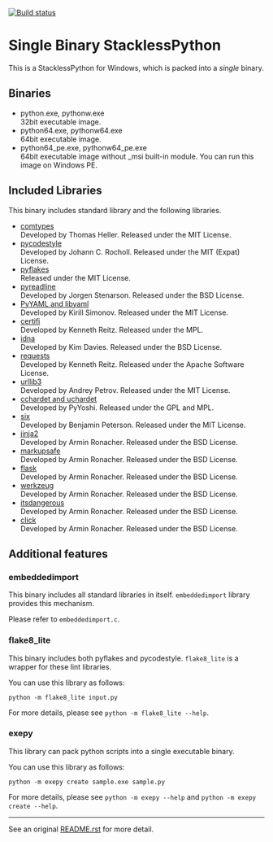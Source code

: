 [![Build status](https://ci.appveyor.com/api/projects/status/btjf8f567h0a1jc3/branch/master3?svg=true)](https://ci.appveyor.com/project/masamitsu-murase/single-binary-stackless-python/branch/master3)

# Single Binary StacklessPython

This is a StacklessPython for Windows, which is packed into a *single* binary.

## Binaries

* python.exe, pythonw.exe  
  32bit executable image.
* python64.exe, pythonw64.exe  
  64bit executable image.
* python64\_pe.exe, pythonw64\_pe.exe  
  64bit executable image without _msi built-in module. You can run this image on Windows PE.

## Included Libraries

This binary includes standard library and the following libraries.

* [comtypes](https://pypi.org/project/comtypes/)  
  Developed by Thomas Heller. Released under the MIT License.
* [pycodestyle](https://pypi.org/project/pycodestyle/)  
  Developed by Johann C. Rocholl. Released under the MIT (Expat) License.
* [pyflakes](https://pypi.org/project/pyflakes/)  
  Released under the MIT License.
* [pyreadline](https://pypi.org/project/pyreadline/)  
  Developed by Jorgen Stenarson. Released under the BSD License.
* [PyYAML and libyaml](https://pypi.org/project/PyYAML/)  
  Developed by Kirill Simonov. Released under the MIT License.
* [certifi](https://pypi.org/project/certifi/)  
  Developed by Kenneth Reitz. Released under the MPL.
* [idna](https://pypi.org/project/idna/)  
  Developed by Kim Davies. Released under the BSD License.
* [requests](https://pypi.org/project/requests/)  
  Developed by Kenneth Reitz. Released under the Apache Software License.
* [urllib3](https://pypi.org/project/urllib3/)  
  Developed by Andrey Petrov. Released under the MIT License.
* [cchardet and uchardet](https://pypi.org/project/cchardet/)  
  Developed by PyYoshi. Released under the GPL and MPL.
* [six](https://pypi.org/project/six/)  
  Developed by Benjamin Peterson. Released under the MIT License.
* [jinja2](https://pypi.org/project/Jinja2/)  
  Developed by Armin Ronacher. Released under the BSD License.
* [markupsafe](https://pypi.org/project/MarkupSafe/)  
  Developed by Armin Ronacher. Released under the BSD License.
* [flask](https://pypi.org/project/Flask/)  
  Developed by Armin Ronacher. Released under the BSD License.
* [werkzeug](https://pypi.org/project/Werkzeug/)  
  Developed by Armin Ronacher. Released under the BSD License.
* [itsdangerous](https://pypi.org/project/itsdangerous/)  
  Developed by Armin Ronacher. Released under the BSD License.
* [click](https://pypi.org/project/click/)  
  Developed by Armin Ronacher. Released under the BSD License.

## Additional features

### embeddedimport

This binary includes all standard libraries in itself. `embeddedimport` library provides this mechanism.

Please refer to `embeddedimport.c`.

### flake8_lite

This binary includes both pyflakes and pycodestyle. `flake8_lite` is a wrapper for these lint libraries.

You can use this library as follows:

```
python -m flake8_lite input.py
```

For more details, please see `python -m flake8_lite --help`.

### exepy

This library can pack python scripts into a single executable binary.

You can use this library as follows:

```
python -m exepy create sample.exe sample.py
```

For more details, please see `python -m exepy --help` and `python -m exepy create --help`.

---

See an original [README.rst](https://github.com/masamitsu-murase/single_binary_stackless_python/blob/master3/README.rst) for more detail.
